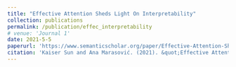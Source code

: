 ```yaml
---
title: "Effective Attention Sheds Light On Interpretability"
collection: publications
permalink: /publication/effec_interpretability
# venue: 'Journal 1'
date: 2021-5-5
paperurl: 'https://www.semanticscholar.org/paper/Effective-Attention-Sheds-Light-On-Interpretability-Sun-Marasovi%C4%87/3fa01ebe92d8bab53b2756beeecfe6faa9e573bb'
citation: 'Kaiser Sun and Ana Marasović. (2021). &quot;Effective Attention Sheds Light On Interpretability&quot; <i> Findings of ACL2021</i>'
---
```

<!-- This paper is about the number 1. The number 2 is left for future work. -->

<!-- Recommended citation: Kaiser Sun and Ana Marasović. (2021). "Effective Attention Sheds Light On Interpretability" <i>Findings of ACL2021 (Pre-print)</i>. -->